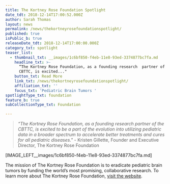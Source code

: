 ```yaml
---
title: The Kortney Rose Foundation Spotlight
date_tdt: 2018-12-14T17:00:52.000Z
author: Sarah Thomas
layout: news
permalink: /news/thekortneyrosefoundationspotlight/
published: true
isPublic_b: true
releaseDate_tdt: 2018-12-14T17:00:00.000Z
category_txt: spotlight
teaser_list:
  - thumbnail_txt: __images/1c6bf850-f4eb-11e8-93ed-3374877bc7fa.md
    headline_txt: >-
      “The Kortney Rose Foundation, as a founding research  partner of the
      CBTTC, is excited..."
    button_txt: Read More
    link_txt: /news/thekortneyrosefoundationspotlight/
    affiliation_txt: ''
    focus_txt: 'Pediatric Brain Tumors '
spotlightType_txt: foundation
feature_b: true
subCollectionType_txt: Foundation

---
```

















<blockquote>
    <p><em>“The Kortney Rose Foundation, as a founding research 
partner of the CBTTC, is excited to be a part of the evolution into utilizing pediatric data in a broader spectrum to 
accelerate better treatments and cures for all pediatric 
diseases." </em> - Kristen Gillette, Founder and Executive Director, The Kortney Rose Foundation</p>
</blockquote>
 
 
[IMAGE_LEFT__images/1c6bf850-f4eb-11e8-93ed-3374877bc7fa.md]


The mission of The Kortney Rose Foundation is to eradicate pediatric brain tumors by funding the world’s most promising, collaborative research. To learn more about The Kortney Rose Foundation, <a href="http://thekortneyrosefoundation.org/">visit the website</a>.